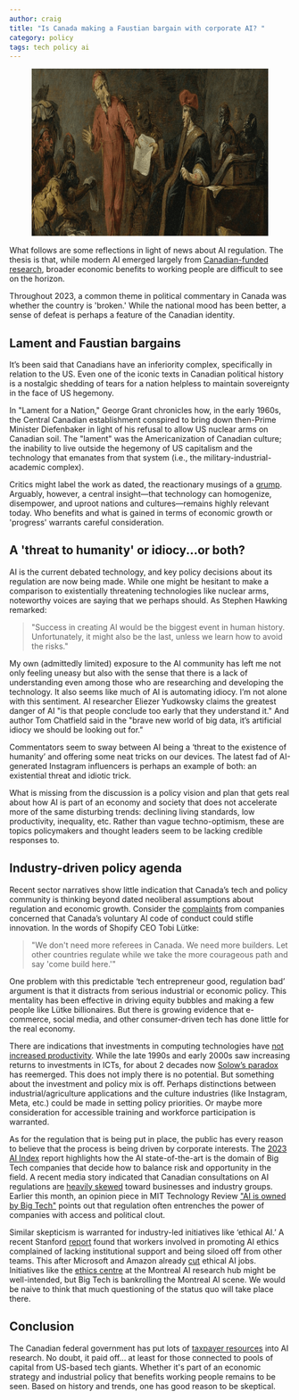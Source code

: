 ```yaml
---
author: craig
title: "Is Canada making a Faustian bargain with corporate AI? "
category: policy
tags: tech policy ai
---
```


<figure class="aligncenter">
	<img src="/assets/images/faust-meph.png" width="800" height="300" alt="Faust Selling His Soul To Mephistopheles, Jan Jansz. Van Buesem (Dutch, 1599 – 1649)" />
</figure>

What follows are some reflections in light of news about AI regulation. The thesis is that, while modern AI emerged largely from <a target="_blank" href="https://thelogic.co/news/special-report/rogue-to-vogue-how-canadas-ai-vision-won-out-and-what-comes-next/">Canadian-funded research</a>, broader economic benefits to working people are difficult to see on the horizon.

Throughout 2023, a common theme in political commentary in Canada was whether the country is 'broken.' While the national mood has been better, a sense of defeat is perhaps a feature of the Canadian identity.

<!--more-->

## Lament and Faustian bargains  

It’s been said that Canadians have an inferiority complex, specifically in relation to the US. Even one of the iconic texts in Canadian political history is a nostalgic shedding of tears for a nation helpless to maintain sovereignty in the face of US hegemony.

In "Lament for a Nation," George Grant chronicles how, in the early 1960s, the Central Canadian establishment conspired to bring down then-Prime Minister Diefenbaker in light of his refusal to allow US nuclear arms on Canadian soil. The "lament" was the Americanization of Canadian culture; the inability to live outside the hegemony of US capitalism and the technology that emanates from that system (i.e., the military-industrial-academic complex).

Critics might label the work as dated, the reactionary musings of a <a target="_blank" href="https://www.cbc.ca/radio/ideas/george-grant-lament-for-a-nation-1.7050666">grump</a>. Arguably, however, a central insight—that technology can homogenize, disempower, and uproot nations and cultures—remains highly relevant today. Who benefits and what is gained in terms of economic growth or 'progress' warrants careful consideration.

## A 'threat to humanity' or idiocy...or both?

AI is the current debated technology, and key policy decisions about its regulation are now being made. While one might be hesitant to make a comparison to existentially threatening technologies like nuclear arms, noteworthy voices are saying that we perhaps should. As Stephen Hawking remarked:

> "Success in creating AI would be the biggest event in human history. Unfortunately, it might also be the last, unless we learn how to avoid the risks."

My own (admittedly limited) exposure to the AI community has left me not only feeling uneasy but also with the sense that there is a lack of understanding even among those who are researching and developing the technology. It also seems like much of AI is automating idiocy. I’m not alone with this sentiment. AI researcher Eliezer Yudkowsky claims the greatest danger of AI "is that people conclude too early that they understand it." And author Tom Chatfield said in the "brave new world of big data, it’s artificial idiocy we should be looking out for."

Commentators seem to sway between AI being a ‘threat to the existence of humanity’ and offering some neat tricks on our devices. The latest fad of AI-generated Instagram influencers is perhaps an example of both: an existential threat and idiotic trick.

What is missing from the discussion is a policy vision and plan that gets real about how AI is part of an economy and society that does not accelerate more of the same disturbing trends: declining living standards, low productivity, inequality, etc. Rather than vague techno-optimism, these are topics policymakers and thought leaders seem to be lacking credible responses to.

## Industry-driven policy agenda

Recent sector narratives show little indication that Canada’s tech and policy community is thinking beyond dated neoliberal assumptions about regulation and economic growth. Consider the <a target="_blank" href="https://www.cbc.ca/news/business/ai-code-of-conduct-stopgap-1.6983064">complaints</a> from companies concerned that Canada’s voluntary AI code of conduct could stifle innovation. In the words of Shopify CEO Tobi Lütke:

> "We don't need more referees in Canada. We need more builders. Let other countries regulate while we take the more courageous path and say 'come build here.'"

One problem with this predictable ‘tech entrepreneur good, regulation bad’ argument is that it distracts from serious industrial or economic policy. This mentality has been effective in driving equity bubbles and making a few people like Lütke billionaires. But there is growing evidence that e-commerce, social media, and other consumer-driven tech has done little for the real economy.

There are indications that investments in computing technologies have <a target="_blank" href="https://www.nytimes.com/2022/05/24/business/technology-productivity-economy.html">not increased productivity</a>. While the late 1990s and early 2000s saw increasing returns to investments in ICTs, for about 2 decades now <a target="_blank" href="https://builtin.com/corporate-innovation/productivity-automation-technology">Solow’s paradox</a> has reemerged. This does not imply there is no potential. But something about the investment and policy mix is off. Perhaps distinctions between industrial/agriculture applications and the culture industries (like Instagram, Meta, etc.) could be made in setting policy priorities. Or maybe more consideration for accessible training and workforce participation is warranted.

As for the regulation that is being put in place, the public has every reason to believe that the process is being driven by corporate interests. The <a target="_blank" href="https://www.theverge.com/23667752/ai-progress-2023-report-stanford-corporate-control">2023 AI Index</a> report highlights how the AI state-of-the-art is the domain of Big Tech companies that decide how to balance risk and opportunity in the field. A recent media story indicated that Canadian consultations on AI regulations are <a target="_blank" href="https://www.theglobeandmail.com/business/article-canada-ai-law/">heavily skewed</a> toward businesses and industry groups. Earlier this month, an opinion piece in MIT Technology Review <a target="_blank" href="https://www.technologyreview.com/2023/12/05/1084393/make-no-mistake-ai-is-owned-by-big-tech/">"AI is owned by Big Tech"</a> points out that regulation often entrenches the power of companies with access and political clout.

Similar skepticism is warranted for industry-led initiatives like ‘ethical AI.’ A recent Stanford <a target="_blank" href="https://hai.stanford.edu/sites/default/files/2023-12/Policy-Brief-AI-Ethics_0.pdf">report</a> found that workers involved in promoting AI ethics complained of lacking institutional support and being siloed off from other teams. This after Microsoft and Amazon already <a target="_blank" href="https://fortune.com/2023/03/29/tech-companies-ai-ethics-teams-elon-musk-steve-wozniak-open-letter/">cut</a> ethical AI jobs. Initiatives like the <a target="_blank" href="https://techxplore.com/news/2023-12-montreal-hub-spearheads-global-ai.html">ethics centre</a> at the Montreal AI research hub might be well-intended, but Big Tech is bankrolling the Montreal AI scene. We would be naive to think that much questioning of the status quo will take place there.

## Conclusion

The Canadian federal government has put lots of <a target="_blank" href="https://www.mcgill.ca/centre-montreal/files/centre-montreal/ai-policy-and-funding-in-canada_executive-summary_engfra.pdf">taxpayer resources</a> into AI research. No doubt, it paid off... at least for those connected to pools of capital from US-based tech giants. Whether it's part of an economic strategy and industrial policy that benefits working people remains to be seen. Based on history and trends, one has good reason to be skeptical.